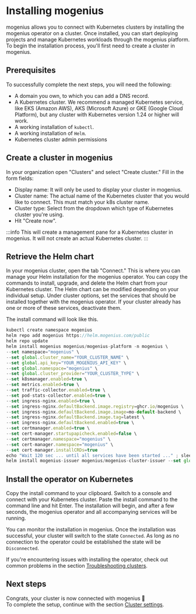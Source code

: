 ﻿---
sidebar_position: 1
description: Connect your own Kubernetes cluster by installing the mogenius operator on the cluster.
---

# Installing mogenius

mogenius allows you to connect with Kubernetes clusters by installing the mogenius operator on a cluster. Once installed, you can start deploying projects and manage Kubernetes workloads through the mogenius platform. To begin the installation process, you'll first need to create a cluster in mogenius.

## Prerequisites
To successfully complete the next steps, you will need the following:
- A domain you own, to which you can add a DNS record.
- A Kubernetes cluster. We recommend a managed Kubernetes service, like EKS (Amazon AWS), AKS (Microsoft Azure) or GKE (Google Cloud Platform), but any cluster with Kubernetes version 1.24 or higher will work.
- A working installation of `kubectl`.
- A working installation of `Helm`.
- Kubernetes cluster admin permissions

<!---
## Resource requirements
The mogenius operator consists of several pods that will be deployed to your Kubernetes cluster. It will require CPU and GB RAM.
-->

## Create a cluster in mogenius

In your organization open "Clusters" and select "Create cluster." Fill in the form fields:
- Display name: It will only be used to display your cluster in mogenius.
- Cluster name: The actual name of the Kubernetes cluster that you would like to connect. This must match your k8s cluster name.
- Cluster type: Select from the dropdown which type of Kubernetes cluster you're using.
- Hit "Create now".

:::info
This will create a management pane for a Kubernetes cluster in mogenius. It will not create an actual Kubernetes cluster.
:::

## Retrieve the Helm chart

In your mogenius cluster, open the tab "Connect." This is where you can manage your Helm installation for the mogenius operator. You can copy the commands to install, upgrade, and delete the Helm chart from your Kubernetes cluster. The Helm chart can be modified depending on your individual setup. Under cluster options, set the services that should be installed together with the mogenius operator. If your cluster already has one or more of these services, deactivate them.

The install command will look like this.

```jsx title="mogenius operator Helm install"
kubectl create namespace mogenius
helm repo add mogenius https://helm.mogenius.com/public
helm repo update
helm install mogenius mogenius/mogenius-platform -n mogenius \
--set namespace="mogenius" \
--set global.cluster_name="YOUR_CLUSTER_NAME" \
--set global.api_key="YOUR_MOGENIUS_API_KEY" \
--set global.namespace="mogenius" \
--set global.cluster_provider="YOUR_CLUSTER_TYPE" \
--set k8smanager.enabled=true \
--set metrics.enabled=true \
--set traffic-collector.enabled=true \
--set pod-stats-collector.enabled=true \
--set ingress-nginx.enabled=true \
--set ingress-nginx.defaultBackend.image.registry=ghcr.io/mogenius \
--set ingress-nginx.defaultBackend.image.image=mo-default-backend \
--set ingress-nginx.defaultBackend.image.tag=latest \
--set ingress-nginx.defaultBackend.enabled=true \
--set certmanager.enabled=true \
--set cert-manager.startupapicheck.enabled=false \
--set certmanager.namespace="mogenius" \
--set cert-manager.namespace="mogenius" \
--set cert-manager.installCRDs=true
echo "Wait 120 sec ... until all services have been started ..." ; sleep 120
helm install mogenius-issuer mogenius/mogenius-cluster-issuer --set global.clusterissuermail="YOUR_EMAIL_ADDRESS"
```

## Install the operator on Kubernetes

Copy the install command to your clipboard. Switch to a console and connect with your Kubernetes cluster. Paste the install command to the command line and hit Enter. The installation will begin, and after a few seconds, the mogenius operator and all accompanying services will be running.

You can monitor the installation in mogenius. Once the installation was successful, your cluster will switch to the state `Connected`. As long as no connection to the operator could be established the state will be `Disconnected`.

If you're encountering issues with installing the operator, check out common problems in the section [Troubleshooting clusters](./troubleshooting-clusters.md).

## Next steps
Congrats, your cluster is now connected with mogenius 🎉  
To complete the setup, continue with the section [Cluster settings](./cluster-settings.md).